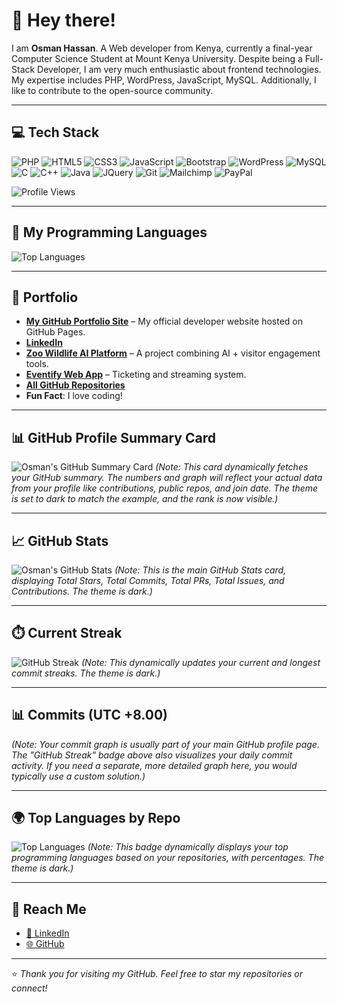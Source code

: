 # 👋 Hey there!

I am **Osman Hassan**. A Web developer from Kenya, currently a final-year Computer Science Student at Mount Kenya University. Despite being a Full-Stack Developer, I am very much enthusiastic about frontend technologies. My expertise includes PHP, WordPress, JavaScript, MySQL. Additionally, I like to contribute to the open-source community.

---

## 💻 Tech Stack

![PHP](https://img.shields.io/badge/PHP-777BB4?style=for-the-badge&logo=php&logoColor=white)
![HTML5](https://img.shields.io/badge/HTML5-E34F26?style=for-the-badge&logo=html5&logoColor=white)
![CSS3](https://img.shields.io/badge/CSS3-1572B6?style=for-the-badge&logo=css3&logoColor=white)
![JavaScript](https://img.shields.io/badge/JavaScript-F7DF1E?style=for-the-badge&logo=javascript&logoColor=black)
![Bootstrap](https://img.shields.io/badge/Bootstrap-7952B3?style=for-the-badge&logo=bootstrap&logoColor=white)
![WordPress](https://img.shields.io/badge/WordPress-21759B?style=for-the-badge&logo=wordpress&logoColor=white)
![MySQL](https://img.shields.io/badge/MySQL-4479A1?style=for-the-badge&logo=mysql&logoColor=white)
![C](https://img.shields.io/badge/C-A8B9CC?style=for-the-badge&logo=c&logoColor=white)
![C++](https://img.shields.io/badge/C%2B%2B-00599C?style=for-the-badge&logo=c%2B%2B&logoColor=white)
![Java](https://img.shields.io/badge/Java-007396?style=for-the-badge&logo=java&logoColor=white)
![JQuery](https://img.shields.io/badge/jQuery-0769AD?style=for-the-badge&logo=jquery&logoColor=white)
![Git](https://img.shields.io/badge/Git-F05032?style=for-the-badge&logo=git&logoColor=white)
![Mailchimp](https://img.shields.io/badge/Mailchimp-EE3224?style=for-the-badge&logo=mailchimp&logoColor=white)
![PayPal](https://img.shields.io/badge/PayPal-00457C?style=for-for-the-badge&logo=paypal&logoColor=white)

![Profile Views](https://komarev.com/ghpvc/?username=OSMANHASSAN-dev&color=blue)

---

## 🚀 My Programming Languages

![Top Languages](https://github-readme-stats.vercel.app/api/top-langs/?username=OSMANHASSAN-dev&layout=compact&langs_count=10&theme=default)

---

## 💼 Portfolio

* **[My GitHub Portfolio Site](https://osmanhassan-dev.github.io)** – My official developer website hosted on GitHub Pages.
* **[LinkedIn](https://linkedin.com/in/hassan-o-6355a3369)**
* **[Zoo Wildlife AI Platform](https://osmanhassan-dev.github.io/zoo-project)** – A project combining AI + visitor engagement tools.
* **[Eventify Web App](https://osmanhassan-dev.github.io/eventify)** – Ticketing and streaming system.
* **[All GitHub Repositories](https://github.com/OSMANHASSAN-dev?tab=repositories)**
* **Fun Fact**: I love coding!

---

## 📊 GitHub Profile Summary Card

![Osman's GitHub Summary Card](https://github-readme-stats.vercel.app/api?username=OSMANHASSAN-dev&show_icons=true&theme=dark&hide_rank=false)
*(Note: This card dynamically fetches your GitHub summary. The numbers and graph will reflect your actual data from your profile like contributions, public repos, and join date. The theme is set to dark to match the example, and the rank is now visible.)*

---

## 📈 GitHub Stats

![Osman's GitHub Stats](https://github-readme-stats.vercel.app/api?username=OSMANHASSAN-dev&show_icons=true&theme=dark&hide_rank=false)
*(Note: This is the main GitHub Stats card, displaying Total Stars, Total Commits, Total PRs, Total Issues, and Contributions. The theme is dark.)*

---

## ⏱️ Current Streak

![GitHub Streak](https://github-readme-streak-stats.herokuapp.com/?user=OSMANHASSAN-dev&theme=dark)
*(Note: This dynamically updates your current and longest commit streaks. The theme is dark.)*

---

## 📊 Commits (UTC +8.00)

*(Note: Your commit graph is usually part of your main GitHub profile page. The "GitHub Streak" badge above also visualizes your daily commit activity. If you need a separate, more detailed graph here, you would typically use a custom solution.)*

---

## 🌍 Top Languages by Repo

![Top Languages](https://github-readme-stats.vercel.app/api/top-langs/?username=OSMANHASSAN-dev&layout=compact&langs_count=10&theme=dark)
*(Note: This badge dynamically displays your top programming languages based on your repositories, with percentages. The theme is dark.)*

---

## 🔗 Reach Me

* [💼 LinkedIn](https://linkedin.com/in/hassan-o-6355a3369)
* [🌐 GitHub](https://github.com/OSMANHASSAN-dev)

---

⭐ *Thank you for visiting my GitHub. Feel free to star my repositories or connect!*
